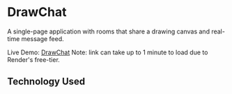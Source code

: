 # DrawChat

A single-page application with rooms that share a drawing canvas and real-time message feed.

Live Demo: [DrawChat](https://drawchat.onrender.com/)
Note: link can take up to 1 minute to load due to Render's free-tier.

## Technology Used
